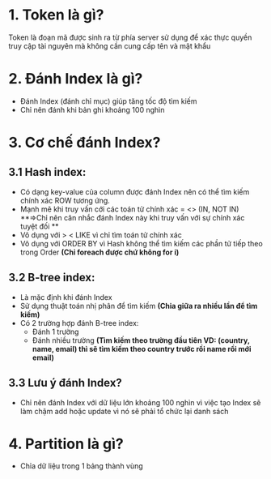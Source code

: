 # 1. Token là gì?
Token là đoạn mã được sinh ra từ phía server sử dụng để xác thực quyền truy cập tài nguyên mà không cần cung cấp tên và mật khẩu

# 2. Đánh Index là gì? 
- Đánh Index (đánh chỉ mục) giúp tăng tốc độ tìm kiếm
- Chỉ nên đánh khi bản ghi khoảng 100 nghìn

# 3. Cơ chế đánh Index? 
## 3.1 Hash index: 
- Có dạng key-value của column được đánh Index nên có thể tìm kiếm chính xác ROW tương ứng. 
- Mạnh mẽ khi truy vấn cới các toán tử chính xác = <> (IN, NOT IN) **=>Chỉ nên cân nhắc đánh Index này khi truy vấn với sự chính xác tuyệt đối **
- Vô dụng với > < LIKE vì chỉ tìm toán tử chính xác
- Vô dụng với ORDER BY vì Hash không thể tìm kiếm các phần tử tiếp theo trong Order **(Chỉ foreach được chứ không for i)**
## 3.2 B-tree index:
- Là mặc định khi đánh Index
- Sử dụng thuật toán nhị phân để tìm kiếm **(Chia giữa ra nhiều lần để tìm kiếm)**
- Có 2 trường hợp đánh B-tree index:
  - Đánh 1 trường
  - Đánh nhiều trường **(Tìm kiếm theo trường đầu tiên VD: (country, name, email) thì sẽ tìm kiếm theo country trước rồi name rồi mới email)**
## 3.3 Lưu ý đánh Index? 
- Chỉ nên đánh Index với dữ liệu lớn khoảng 100 nghìn vì việc tạo Index sẽ làm chậm add hoặc update vì nó sẽ phải tổ chức lại danh sách

# 4. Partition là gì? 
- Chỉa dữ liệu trong 1 bảng thành vùng
